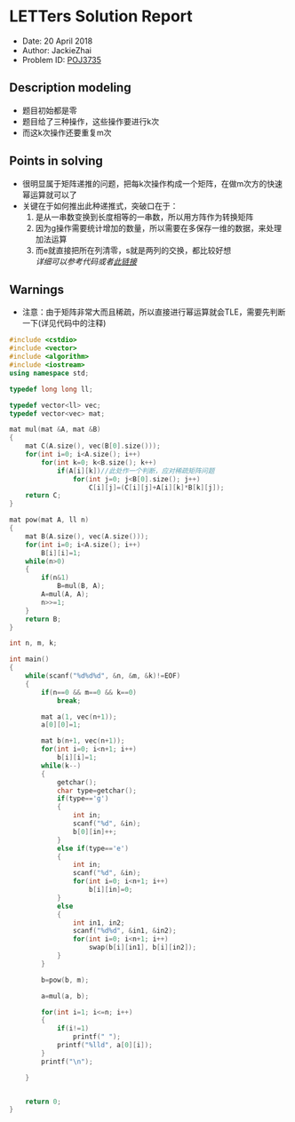 # LETTers Solution Report

- Date: 20 April 2018
- Author: JackieZhai
- Problem ID: [POJ3735](http://poj.org/problem?id=3735)

## Description modeling

- 题目初始都是零
- 题目给了三种操作，这些操作要进行k次
- 而这k次操作还要重复m次

## Points in solving

- 很明显属于矩阵递推的问题，把每k次操作构成一个矩阵，在做m次方的快速幂运算就可以了
- 关键在于如何推出此种递推式，突破口在于：
    1. 是从一串数变换到长度相等的一串数，所以用方阵作为转换矩阵
    2. 因为g操作需要统计增加的数量，所以需要在多保存一维的数据，来处理加法运算
    3. 而e就直接把所在列清零，s就是两列的交换，都比较好想<br>
    *详细可以参考代码或者[此链接](http://www.hankcs.com/program/algorithm/poj-3735-training-little-cats-time.html)*

## Warnings

- 注意：由于矩阵非常大而且稀疏，所以直接进行幂运算就会TLE，需要先判断一下(详见代码中的注释)

```c++
#include <cstdio>
#include <vector>
#include <algorithm>
#include <iostream>
using namespace std;

typedef long long ll;

typedef vector<ll> vec;
typedef vector<vec> mat;

mat mul(mat &A, mat &B)
{
    mat C(A.size(), vec(B[0].size()));
    for(int i=0; i<A.size(); i++)
        for(int k=0; k<B.size(); k++)
            if(A[i][k])//此处作一个判断，应对稀疏矩阵问题
                for(int j=0; j<B[0].size(); j++)
                    C[i][j]=(C[i][j]+A[i][k]*B[k][j]);
    return C;
}

mat pow(mat A, ll n)
{
    mat B(A.size(), vec(A.size()));
    for(int i=0; i<A.size(); i++)
        B[i][i]=1;
    while(n>0)
    {
        if(n&1)
            B=mul(B, A);
        A=mul(A, A);
        n>>=1;
    }
    return B;
}

int n, m, k;

int main()
{
    while(scanf("%d%d%d", &n, &m, &k)!=EOF)
    {
        if(n==0 && m==0 && k==0)
            break;

        mat a(1, vec(n+1));
        a[0][0]=1;

        mat b(n+1, vec(n+1));
        for(int i=0; i<n+1; i++)
            b[i][i]=1;
        while(k--)
        {
            getchar();
            char type=getchar();
            if(type=='g')
            {
                int in;
                scanf("%d", &in);
                b[0][in]++;
            }
            else if(type=='e')
            {
                int in;
                scanf("%d", &in);
                for(int i=0; i<n+1; i++)
                    b[i][in]=0;
            }
            else
            {
                int in1, in2;
                scanf("%d%d", &in1, &in2);
                for(int i=0; i<n+1; i++)
                    swap(b[i][in1], b[i][in2]);
            }
        }

        b=pow(b, m);

        a=mul(a, b);

        for(int i=1; i<=n; i++)
        {
            if(i!=1)
                printf(" ");
            printf("%lld", a[0][i]);
        }
        printf("\n");

    }


    return 0;
}
```